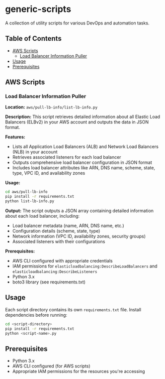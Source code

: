 # generic-scripts

A collection of utility scripts for various DevOps and automation tasks.

## Table of Contents

- [AWS Scripts](#aws-scripts)
  - [Load Balancer Information Puller](#load-balancer-information-puller)
- [Usage](#usage)
- [Prerequisites](#prerequisites)

## AWS Scripts

### Load Balancer Information Puller

**Location:** `aws/pull-lb-info/list-lb-info.py`

**Description:** 
This script retrieves detailed information about all Elastic Load Balancers (ELBv2) in your AWS account and outputs the data in JSON format.

**Features:**
- Lists all Application Load Balancers (ALB) and Network Load Balancers (NLB) in your account
- Retrieves associated listeners for each load balancer
- Outputs comprehensive load balancer configuration in JSON format
- Includes load balancer attributes like ARN, DNS name, scheme, state, type, VPC ID, and availability zones

**Usage:**
```bash
cd aws/pull-lb-info
pip install -r requirements.txt
python list-lb-info.py
```

**Output:**
The script outputs a JSON array containing detailed information about each load balancer, including:
- Load balancer metadata (name, ARN, DNS name, etc.)
- Configuration details (scheme, state, type)
- Network information (VPC ID, availability zones, security groups)
- Associated listeners with their configurations

**Prerequisites:**
- AWS CLI configured with appropriate credentials
- IAM permissions for `elasticloadbalancing:DescribeLoadBalancers` and `elasticloadbalancing:DescribeListeners`
- Python 3.x
- boto3 library (see requirements.txt)

## Usage

Each script directory contains its own `requirements.txt` file. Install dependencies before running:

```bash
cd <script-directory>
pip install -r requirements.txt
python <script-name>.py
```

## Prerequisites

- Python 3.x
- AWS CLI configured (for AWS scripts)
- Appropriate IAM permissions for the resources you're accessing
